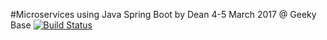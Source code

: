 #Microservices using Java Spring Boot 
by Dean 4-5 March 2017 @ Geeky Base
[![Build Status](https://travis-ci.org/vichar/springdean.svg?branch=master)](https://travis-ci.org/vichar/springdean)

